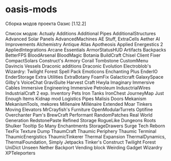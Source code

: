 # oasis-mods
Сборка модов проекта Оазис [1.12.2]

Список модов:
Actualy Additions
Additional Pipes
AdditionalStructures
Advanced Solar Panels
AdvancedMachines
AE Stuff, ExtraCells
Aether
AI Improvements
Alchemistry
Antique Atlas
Apotheosis
Applied Energestics 2
AppliedIntegrations
Arcane Essentials
ArmorStatusHUD
Artifacts
Backpacks
BetterFPS
BloodArsenal
BloodMagic
Botania
BuildCraft
Chisel
Client Fixer
CompactSolars
Construct's Armory
Corail Tombstone
CustomMenu
Davincis Vessels
Draconic additions
Draconic Evolution
Electroblob's Wizardry: Twilight Forest Spell Pack
Emoticons
Enchanting Plus
EnderIO
EnderStorage
Extra Utilities
ExtraBotany
FoamFix
Galacticraft
GalaxySpace
Gilby's VoiceChat
GraviSuite
Harvest Craft
Hwyla
Imaginary
Immersive Cables
Immersive Engineering
Immersive Petroleum
IndusctrialWires
IndustrialCraft 2 exp.
Inventory Pets
Iron Tanks
IronChest
JourneyMap
Just Enough Items
Kidnap mod
Logistics Pipes
Malisis Doors
Mekanism
MekanismTools, mekores
Millenaire
Millénaire Extended
Moar Tinkers
Moving Elevators
MrCrayfish's Furniture
OpenModularTurrets
Optifine
Overchanter
Pam's BrewCraft
Performant
RandomPatches
Real World Generation
RedstonePaste
Refined Storage
RogueLike Dungeons
Roots
Shulker Tooltip
So Many Enchantments
StorageDrawers
Surge
Tech Reborn
TexFix
Texture Dump
ThaumCraft
Thaumic Periphery
Thaumic Terminal
ThaumicEnergistics
ThaumicTinkerer
Thermal Expansion
ThermalDynamics, ThermalFoundation, Simply Jetpacks
Tinker's Construct
Twilight Forest
UniDict
Unseen Nether Backport
Vending block
Weirding Gadget
Wizardry
XPTeleporters
